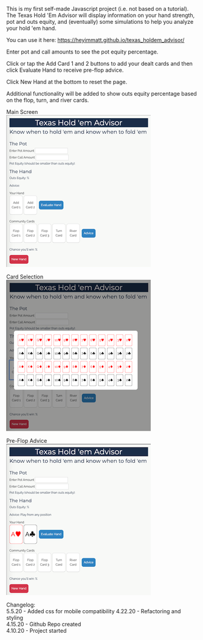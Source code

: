 This is my first self-made Javascript project (i.e. not based on a tutorial). The Texas Hold 'Em Advisor will display information on your hand strength, pot and outs equity, and (eventually) some simulations to help you analyze your hold 'em hand. 

You can use it here:
https://heyimmatt.github.io/texas_holdem_advisor/

Enter pot and call amounts to see the pot equity percentage.

Click or tap the Add Card 1 and 2 buttons to add your dealt cards and then click Evaluate Hand to receive pre-flop advice.

Click New Hand at the bottom to reset the page.

Additional functionality will be added to show outs equity percentage based on the flop, turn, and river cards.

Main Screen  
![Main Screen](https://github.com/HeyImMatt/texas_holdem_advisor/blob/master/images/THAdvisorMain.png)

Card Selection  
![Card Selection](https://github.com/HeyImMatt/texas_holdem_advisor/blob/master/images/SelectCard.png)

Pre-Flop Advice  
![Pre-Flop Advice](https://github.com/HeyImMatt/texas_holdem_advisor/blob/master/images/PreFlop.png)

Changelog:  
5.5.20 - Added css for mobile compatibility
4.22.20 - Refactoring and styling  
4.15.20 - Github Repo created  
4.10.20 - Project started
